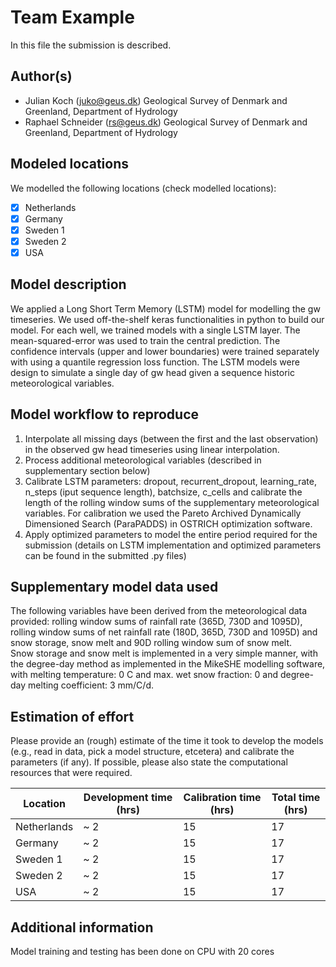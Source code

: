 # Team Example

In this file the submission is described. 

## Author(s)

- Julian Koch (juko@geus.dk) Geological Survey of Denmark and Greenland, Department of Hydrology 
- Raphael Schneider (rs@geus.dk) Geological Survey of Denmark and Greenland, Department of Hydrology 

## Modeled locations

We modelled the following locations (check modelled locations):

- [x] Netherlands
- [x] Germany
- [X] Sweden 1
- [x] Sweden 2
- [x] USA

## Model description
We applied a Long Short Term Memory (LSTM) model for modelling the gw timeseries. We used off-the-shelf keras functionalities in python to build our model. For each well, we trained models with a single LSTM layer. The mean-squared-error was used to train the central prediction. The confidence intervals (upper and lower boundaries) were trained separately with using a quantile regression loss function. The LSTM models were design to simulate a single day of gw head given a sequence historic meteorological variables.  

## Model workflow to reproduce

1) Interpolate all missing days (between the first and the last observation) in the observed gw head timeseries using linear interpolation.   
2) Process additional meteorological variables (described in supplementary section below)
3) Calibrate LSTM parameters: dropout, recurrent_dropout, learning_rate, n_steps (iput sequence length), batchsize, c_cells and calibrate the length of the rolling window sums of the supplementary meteorological variables. For calibration we used the Pareto Archived Dynamically Dimensioned Search (ParaPADDS) in OSTRICH optimization software.
4) Apply optimized parameters to model the entire period required for the submission (details on LSTM implementation and optimized parameters can be found in the submitted .py files) 

## Supplementary model data used

The following variables have been derived from the meteorological data provided: rolling window sums of rainfall rate (365D, 730D and 1095D), rolling window sums of net rainfall rate (180D, 365D, 730D and 1095D) and snow storage, snow melt and 90D rolling window sum of snow melt.   
Snow storage and snow melt is implemented in a very simple manner, with the degree-day method as implemented in the MikeSHE modelling software, with melting temperature: 0 C and max. wet snow fraction: 0 and degree-day melting coefficient: 3 mm/C/d.

## Estimation of effort

Please provide an (rough) estimate of the time it took to develop the models (e.g., read in data, pick a model 
structure, etcetera) and calibrate the parameters (if any). If possible, please also state the computational resources that 
were required.

| Location    | Development time (hrs) | Calibration time (hrs) | Total time (hrs) | 
|-------------|------------------------|------------------------|------------------|
| Netherlands | ~ 2                    | 15                     | 17               |
| Germany     | ~ 2                    | 15                     | 17               |
| Sweden 1    | ~ 2                    | 15                     | 17               |
| Sweden 2    | ~ 2                    | 15                     | 17               |
| USA         | ~ 2                    | 15                     | 17               |

## Additional information

Model training and testing has been done on CPU with 20 cores 
